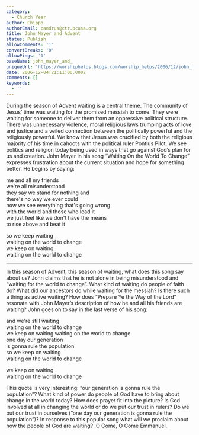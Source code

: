 ```yaml
---
category:
  - Church Year
author: Chippo
authorEmail: candrus@ctr.pcusa.org
title: John Mayer and Advent
status: Publish
allowComments: '1'
convertBreaks: '0'
allowPings: '1'
baseName: john_mayer_and_
uniqueUrl: 'https://worshiphelps.blogs.com/worship_helps/2006/12/john_mayer_and_.html '
date: 2006-12-04T21:11:00.000Z
comments: []
keywords:
  - ''
---
```

During the season of Advent waiting is a central theme. The community of Jesus’ time was waiting for the promised messiah to come. They were waiting for someone to deliver them from an oppressive political structure. There was unnecessary violence, moral religious laws trumping acts of love and justice and a veiled connection between the politically powerful and the religiously powerful. We know that Jesus was crucified by both the religious majority of his time in cahoots with the political ruler Pontius Pilot. We see politics and religion today being used in ways that go against God’s plan for us and creation. John Mayer in his song “Waiting On the World To Change” expresses frustration about the current situation and hope for something better. He begins by saying:

  
me and all my friends  
we're all misunderstood  
they say we stand for nothing and  
there's no way we ever could  
now we see everything that's going wrong  
with the world and those who lead it  
we just feel like we don't have the means  
to rise above and beat it  
  
so we keep waiting  
waiting on the world to change  
we keep on waiting  
waiting on the world to change
***
In this season of Advent, this season of waiting, what does this song say about us? John claims that he is not alone in being misunderstood and “waiting for the world to change”. What kind of waiting do people of faith do? What did our ancestors do while waiting for the messiah? Is there such a thing as active waiting? How does “Prepare Ye the Way of the Lord” resonate with John Mayer’s description of how he and all his friends are waiting? John goes on to say in the last verse of his song:

  

and we're still waiting  
waiting on the world to change  
we keep on waiting waiting on the world to change  
one day our generation  
is gonna rule the population  
so we keep on waiting  
waiting on the world to change  
  
we keep on waiting  
waiting on the world to change

  

This quote is very interesting: “our generation is gonna rule the population”? What kind of power do people of God have to bring about change in the world today? How does prayer fit into the picture? Is God involved at all in changing the world or do we put our trust in rulers? Do we put our trust in ourselves (“one day our generation is gonna rule the population”)? In response to this popular song what will we proclaim about how the people of God are waiting?  O Come, O Come Emmanuel.